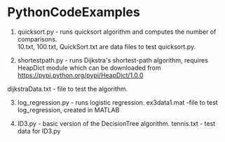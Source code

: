 PythonCodeExamples
==================
1. quicksort.py - runs quicksort algorithm and computes the number of comparisons.  
10.txt,
100.txt, 
QuickSort.txt  are data files to test quicksort.py. 


2. shortestpath.py - runs Dijkstra's shortest-path algorithm, requires HeapDict module which can be downloaded from 
https://pypi.python.org/pypi/HeapDict/1.0.0 

dijkstraData.txt - file to test the algorithm. 


3. log_regression.py - runs logistic regression. 
ex3data1.mat -file to test log_regression, created in MATLAB


4. ID3.py - basic version of the DecisionTree algorithm. 
tennis.txt - test data for ID3.py  
